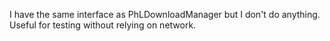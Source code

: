 I have the same interface as PhLDownloadManager but I don't do anything. Useful for testing without relying on network.